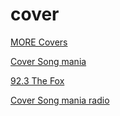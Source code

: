 # cover

[MORE Covers](https://cast.more.fm:8444/covers)

[Cover Song mania](https://stream-42.zeno.fm/tauostfbznotv)

[92.3 The Fox](https://playerservices.streamtheworld.com/api/livestream-redirect/KOFXFMAAC.aac?dist=onlineradiobox)

[Cover Song mania radio](https://stream.zeno.fm/tauostfbznotv)

